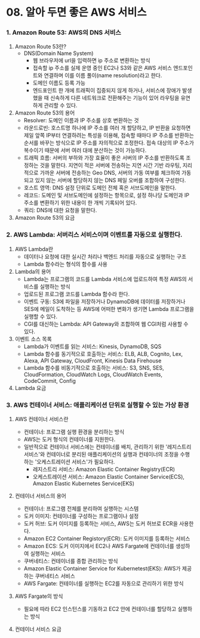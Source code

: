 # 08. 알아 두면 좋은 AWS 서비스

### 1. Amazon Route 53: AWS의 DNS 서비스

1. Amazon Route 53란?
   - DNS(Domain Name System)
     - 웹 브라우저에 url을 입력하면 ip 주소로 변환하는 방식
     - 접속할 ip 주소를 실제 운영 중인 EC2나 S3와 같은 AWS 서비스 엔드포인트와 연결하며 이를 이름 풀이(name resolution)라고 한다.
     - 도메인 이름도 등록 가능
     - 엔드포인트 한 개에 트래픽이 집중되지 않게 하거나, 서비스에 장애가 발생했을 때 신속하게 다른 네트워크로 전환해주는 기능이 있어 라우팅을 유연하게 관리할 수 있다.
2. Amazon Route 53의 용어
   - Resolver: 도메인 이름과 IP 주소를 상호 변환하는 것
   - 라운드로빈: 호스트명 하나에 IP 주소를 여러 개 할당하고, IP 반환을 요청하면 제일 앞쪽 IP부터 연결하려는 특성을 이용해, 접속할 때마다 IP 주소를 반환하는 순서를 바꾸는 방식으로 IP 주소를 자의적으로 조정한다. 접속 대상의 IP 주소가 복수이기 때문에 서버 여러 대에 분산하는 것이 가능하다.
   - 트래픽 흐름: 서버의 부하와 가장 효율이 좋은 서버의 IP 주소를 반환하도록 조정하는 것을 말한다. 지연이 적은 서버에 전송하는 지연 시간 기반 라우팅, 지리적으로 가까운 서버에 전송하는 Geo DNS, 서버의 가동 여부를 체크하여 가동되고 있지 않는 서버에 할당하지 않는 DNS 페일 오버를 조합하여 구성한다.
   - 호스트 영역: DNS 설정 단위로 도메인 전체 혹은 서브도메인을 말한다.
   - 레코드: 도메인 및 서브도메인에 설정하는 항목으로, 설정 하나당 도메인과 IP 주소를 변환하기 위한 내용이 한 개씩 기록되어 있다.
   - 쿼리: DNS에 대한 요청을 말한다.
3. Amazon Route 53의 요금



### 2. AWS Lambda: 서버리스 서비스이며 이벤트를 자동으로 실행한다.

1. AWS Lambda란
   - 데이터나 요청에 대한 실시간 처리나 백엔드 처리를 자동으로 실행하는 구조
   - Lambda 함수라는 형식의 함수를 사용
2. Lambda의 용어
   - Lambda는 프로그램의 코드를 Lambda 서비스에 업로드하여 특정 AWS의 서비스를 실행하는 방식
   - 업로드된 프로그램 코드를 Lambda 함수라 한다.
   - 이벤트 구동: S3에 파일을 저장하거나 DynamoDB에 데이터를 저장하거나 SES에 메일이 도착하는 등 AWS에 어떠한 변화가 생기면 Lambda 프로그램을 실행할 수 있다.
   - CGI를 대신하는 Lambda: API Gateway와 조합하여 웹 CGI처럼 사용할 수 있다.
3. 이벤트 소스 목록
   - Lambda가 이벤트를 읽는 서비스: Kinesis, DynamoDB, SQS
   - Lambda 함수를 동기적으로 호출하는 서비스: ELB, ALB, Cognito, Lex, Alexa, API Gateway, CloudFront, Kinesis Data Firehouse
   - Lambda 함수를 비동기적으로 호출하는 서비스: S3, SNS, SES, CloudFormation, CloudWatch Logs, CloudWatch Events, CodeCommit, Config
4. Lambda 요금



### 3. AWS 컨테이너 서비스: 애플리케이션 단위로 실행할 수 있는 가상 환경

1. AWS 컨테이너 서비스란
   - 컨테이너: 프로그램 실행 환경을 분리하는 방식
   - AWS는 도커 형식의 컨테이너를 지원한다.
   - 일반적으로 컨테이너 서비스에는 컨테이너를 배치, 관리하기 위한 '레지스트리 서비스'와 컨테이너로 분리된 애플리케이션의 실행과 컨테이너의 조정을 수행하는 '오케스트레이션 서비스'가 필요하다.
     - 레지스트리 서비스: Amazon Elastic Container Registry(ECR)
     - 오케스트레이션 서비스: Amazon Elastic Container Service(ECS), Amazon Elastic Kubernetes Service(EKS)

2. 컨테이너 서비스의 용어
   - 컨테이너: 프로그램 전체를 분리하여 실행하는 시스템
   - 도커 이미지: 컨테이너를 구성하는 프로그램이나 설정
   - 도커 허브: 도커 이미지를 등록하는 서비스, AWS는 도커 허브로 ECR을 사용한다.
   - Amazon EC2 Container Registory(ECR): 도커 이미지를 등록하는 서비스
   - Amazon ECS: 도커 이미지에서 EC2나 AWS Fargate에 컨테이너를 생성하여 실행하는 서비스
   - 쿠버네티스: 컨테이너를 종합 관리하는 방식
   - Amazon Elastic Container Service for Kubernetest(EKS): AWS가 제공하는 쿠버네티스 서비스
   - AWS Fargate: 컨테이너를 실행하는 EC2를 자동으로 관리하기 위한 방식
3. AWS Fargate의 방식
   - 필요에 따라 EC2 인스턴스를 기동하고 EC2 안에 컨테이너를 할당하고 실행하는 방식
4. 컨테이너 서비스 요금



